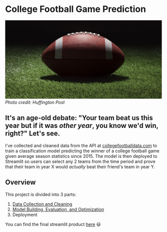 # College Football Game Prediction
![](/images/cover_photo.jpg)
*Photo credit: Huffington Post*

## It's an age-old debate: "Your team beat us this year but if it was _*other year*_, you know we'd win, right?" Let's see.

I've collected and cleaned data from the API at [collegefootballdata.com](https://www.collegefootballdata.com/) to train a classification model predicting the winner of a college football game given average season statistics since 2015. The model is then deployed to Streamlit so users can select any 2 teams from the time period and prove that their team in year X would *actually* beat their friend's team in year Y.

## Overview
This project is divided into 3 parts:
1. [Data Collection and Cleaning](https://github.com/DImsirovic/cfb_game_prediction/blob/main/data_collection/data_collection.md)
2. [Model Building, Evaluation, and Optimization](https://github.com/DImsirovic/cfb_game_prediction/blob/main/modeling/modeling.md)
3. Deployment

You can find the final streamlit product [here](https://github.com/DImsirovic/cfb_game_prediction) :smiley:
